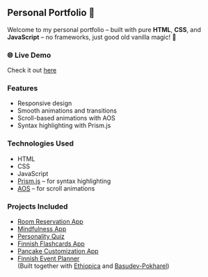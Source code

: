 ## Personal Portfolio 🎨

Welcome to my personal portfolio – built with pure **HTML**, **CSS**, and **JavaScript** – no frameworks, just good old vanilla magic! 🦄

### 🌐 Live Demo  
Check it out [here](https://portfolio-project-iota-tan.vercel.app/)

### Features
- Responsive design
- Smooth animations and transitions
- Scroll-based animations with AOS
- Syntax highlighting with Prism.js

### Technologies Used
- HTML
- CSS
- JavaScript
- [Prism.js](https://prismjs.com/) – for syntax highlighting
- [AOS](https://michalsnik.github.io/aos/) – for scroll animations

### Projects Included
- [Room Reservation App](https://github.com/DarjaElina/room-reservation-app)  
- [Mindfulness App](https://github.com/DarjaElina/wellnest-frontend)
- [Personality Quiz](https://uzbek-pie-quiz.vercel.app/)
- [Finnish Flashcards App](https://github.com/DarjaElina/finnish-flashcard-app-frontend)  
- [Pancake Customization App](https://github.com/DarjaElina/pancake_maker)  
- [Finnish Event Planner](https://github.com/DarjaElina/event-planner-frontend)  
  (Built together with [Ethiopica](https://github.com/Ethiopica) and [Basudev-Pokharel](https://github.com/Basudev-Pokharel))


